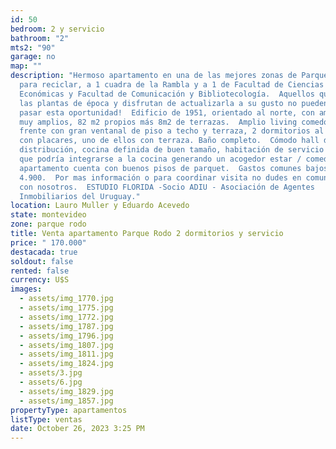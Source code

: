 ```yaml
---
id: 50
bedroom: 2 y servicio
bathroom: "2"
mts2: "90"
garage: no
map: ""
description: "Hermoso apartamento en una de las mejores zonas de Parque Rodo
  para reciclar, a 1 cuadra de la Rambla y a 1 de Facultad de Ciencias
  Económicas y Facultad de Comunicación y Bibliotecología.  Aquellos que admiran
  las plantas de época y disfrutan de actualizarla a su gusto no pueden dejar
  pasar esta oportunidad!  Edificio de 1951, orientado al norte, con ambientes
  muy amplios, 82 m2 propios más 8m2 de terrazas.  Amplio living comedor al
  frente con gran ventanal de piso a techo y terraza, 2 dormitorios al frente,
  con placares, uno de ellos con terraza. Baño completo.  Cómodo hall de
  distribución, cocina definida de buen tamaño, habitación de servicio y baño
  que podría integrarse a la cocina generando un acogedor estar / comedor.  El
  apartamento cuenta con buenos pisos de parquet.  Gastos comunes bajos: $
  4.900.  Por mas información o para coordinar visita no dudes en comunicarte
  con nosotros.  ESTUDIO FLORIDA -Socio ADIU - Asociación de Agentes
  Inmobiliarios del Uruguay."
location: Lauro Muller y Eduardo Acevedo
state: montevideo
zone: parque rodo
title: Venta apartamento Parque Rodo 2 dormitorios y servicio
price: " 170.000"
destacada: true
soldout: false
rented: false
currency: U$S
images:
  - assets/img_1770.jpg
  - assets/img_1775.jpg
  - assets/img_1772.jpg
  - assets/img_1787.jpg
  - assets/img_1796.jpg
  - assets/img_1807.jpg
  - assets/img_1811.jpg
  - assets/img_1824.jpg
  - assets/3.jpg
  - assets/6.jpg
  - assets/img_1829.jpg
  - assets/img_1857.jpg
propertyType: apartamentos
listType: ventas
date: October 26, 2023 3:25 PM
---
```

